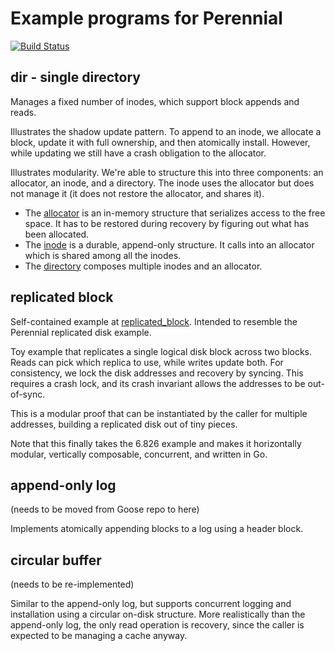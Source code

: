 # Example programs for Perennial

[![Build Status](https://travis-ci.com/mit-pdos/perennial-examples.svg?branch=master)](https://travis-ci.com/mit-pdos/perennial-examples)

## dir - single directory

Manages a fixed number of inodes, which support block appends and reads.

Illustrates the shadow update pattern. To append to an inode, we allocate a
block, update it with full ownership, and then atomically install. However,
while updating we still have a crash obligation to the allocator.

Illustrates modularity. We're able to structure this into three components: an
allocator, an inode, and a directory. The inode uses the allocator but does not
manage it (it does not restore the allocator, and shares it).

* The [allocator](alloc/) is an in-memory structure that serializes access to the free
  space. It has to be restored during recovery by figuring out what has been
  allocated.
* The [inode](inode/) is a durable, append-only structure. It calls into an
  allocator which is shared among all the inodes.
* The [directory](dir/) composes multiple inodes and an allocator.

## replicated block

Self-contained example at [replicated_block](replicated_block/). Intended to
resemble the Perennial replicated disk example.

Toy example that replicates a single logical disk block across two blocks. Reads
can pick which replica to use, while writes update both. For consistency, we
lock the disk addresses and recovery by syncing. This requires a crash lock, and
its crash invariant allows the addresses to be out-of-sync.

This is a modular proof that can be instantiated by the caller for multiple
addresses, building a replicated disk out of tiny pieces.

Note that this finally takes the 6.826 example and makes it horizontally
modular, vertically composable, concurrent, and written in Go.

## append-only log

(needs to be moved from Goose repo to here)

Implements atomically appending blocks to a log using a header block.

## circular buffer

(needs to be re-implemented)

Similar to the append-only log, but supports concurrent logging and installation
using a circular on-disk structure. More realistically than the append-only log,
the only read operation is recovery, since the caller is expected to be managing
a cache anyway.
